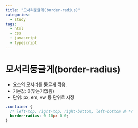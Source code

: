 ```yaml
---
title: "모서리둥글게(border-radius)"
categories:
  - study
tags:
  - html
  - css
  - javascript
  - typescript
---
```


# 모서리둥글게(border-radius)
- 요소의 모서리를 둥글게 깎음.
- 기본값: 0(깎는거없음)
- 단위: px, em, vw 등 단위로 지정
```css
.container {
  /* left-top, right-top, right-bottom, left-bottom 순 */
  border-radius: 0 10px 0 0;
}
```